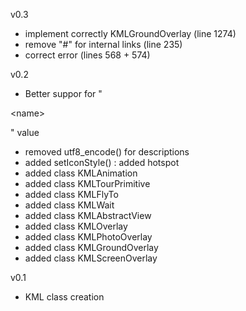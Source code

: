 v0.3
  * implement correctly KMLGroundOverlay (line 1274)
  * remove "#" for internal links (line 235)
  * correct error (lines 568 + 574)

v0.2
  * Better suppor for "

&lt;name&gt;

" value
  * removed utf8\_encode() for descriptions
  * added setIconStyle() : added hotspot
  * added class KMLAnimation
  * added class KMLTourPrimitive
  * added class KMLFlyTo
  * added class KMLWait
  * added class KMLAbstractView
  * added class KMLOverlay
  * added class KMLPhotoOverlay
  * added class KMLGroundOverlay
  * added class KMLScreenOverlay

v0.1
  * KML class creation